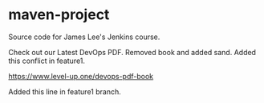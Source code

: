 # maven-project
Source code for James Lee's Jenkins course.

Check out our Latest DevOps PDF. Removed book and added sand. Added this conflict in feature1.

https://www.level-up.one/devops-pdf-book

Added this line in feature1 branch.